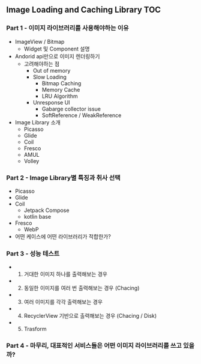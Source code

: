 ## Image Loading and Caching Library TOC

### Part 1 - 이미지 라이브러리를 사용해야하는 이유
- ImageView / Bitmap
  - Widget 및 Component 설명
- Andorid api만으로 이미지 렌더링하기
  - 고려해야하는 점
    - Out of memory
    - Slow Loading
        - Bitmap Caching
        - Memory Cache
        - LRU Algorithm
    - Unresponse UI
        - Gabarge collector issue
        - SoftReference / WeakReference
- Image Library 소개
  - Picasso
  - Glide
  - Coil
  - Fresco
  - AMUL
  - Volley

### Part 2 - Image Library별 특징과 취사 선택
- Picasso
- Glide
- Coil
  - Jetpack Compose
  - kotlin base
- Fresco
  - WebP
- 어떤 케이스에 어떤 라이브러리가 적합한가?

### Part 3 - 성능 테스트
- 1. 거대한 이미지 하나를 출력해보는 경우
- 2. 동일한 이미지를 여러 번 출력해보는 경우 (Chacing) 
- 3. 여러 이미지를 각각 출력해보는 경우
- 4. RecyclerView 기반으로 출력해보는 경우 (Chacing / Disk)
- 5. Trasform

### Part 4 - 마무리, 대표적인 서비스들은 어떤 이미지 라이브러리를 쓰고 있을까?
